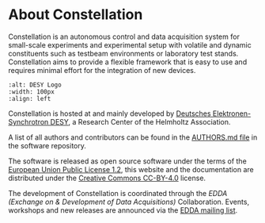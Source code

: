 # About Constellation

Constellation is an autonomous control and data acquisition system for small-scale experiments and experimental setup with volatile and dynamic constituents such as testbeam environments or laboratory test stands. Constellation aims to provide a flexible framework that is easy to use and requires minimal effort for the integration of new devices.

```{image} logo/logo_desy.png
:alt: DESY Logo
:width: 100px
:align: left
```

Constellation is hosted at and mainly developed by [Deutsches Elektronen-Synchrotron DESY](https://www.desy.de/), a Research Center of the Helmholtz Association.

A list of all authors and contributors can be found in the [AUTHORS.md file](https://gitlab.desy.de/constellation/constellation/-/blob/main/AUTHORS.md) in the software repository.

The software is released as open source software under the terms of the [European Union Public License 1.2](https://gitlab.desy.de/constellation/constellation/-/blob/main/LICENSE), this website and the documentation are distributed under the [Creative Commons CC-BY-4.0](https://creativecommons.org/licenses/by/4.0/) license.

The development of Constellation is coordinated through the *EDDA (Exchange on & Development of Data Acquisitions)* Collaboration. Events, workshops and new releases are announced via the [EDDA mailing list](https://lists.desy.de/sympa/info/edda).
